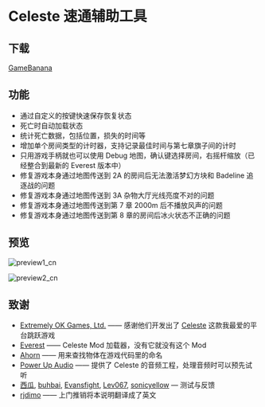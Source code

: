 ﻿# Celeste 速通辅助工具

## 下载
[GameBanana](https://gamebanana.com/tools/6597)

## 功能
- 通过自定义的按键快速保存恢复状态
- 死亡时自动加载状态
- 统计死亡数据，包括位置，损失的时间等
- 增加单个房间类型的计时器，支持记录最佳时间与第七章旗子间的计时
- 只用游戏手柄就也可以使用 Debug 地图，确认键选择房间，右摇杆缩放（已经整合到最新的 Everest 版本中）
- 修复游戏本身通过地图传送到 2A 的房间后无法激活梦幻方块和 Badeline 追逐战的问题
- 修复游戏本身通过地图传送到 3A 杂物大厅光线亮度不对的问题
- 修复游戏本身通过地图传送到第 7 章 2000m 后不播放风声的问题
- 修复游戏本身通过地图传送到第 8 章的房间后冰火状态不正确的问题

## 预览

![preview1_cn](./Preview/preview1_cn.jpg)

![preview2_cn](./Preview/preview2_cn.jpg)

## 致谢
- [Extremely OK Games, Ltd.](https://exok.com/) —— 感谢他们开发出了 [Celeste](http://www.celestegame.com/) 这款我最爱的平台跳跃游戏
- [Everest](https://everestapi.github.io/) —— Celeste Mod 加载器，没有它就没有这个 Mod
- [Ahorn](https://github.com/CelestialCartographers/Ahorn) —— 用来查找物体在游戏代码里的命名
- [Power Up Audio](https://www.powerupaudio.com/) —— 提供了 Celeste 的音频工程，处理音频时可以预先试听
- [西瓜](https://space.bilibili.com/18705633), [buhbai](https://www.speedrun.com/user/buhbai), [Evansfight](https://www.speedrun.com/user/Evansfight), [Lev067](https://www.speedrun.com/user/Lev067), [sonicyellow](https://www.speedrun.com/user/sonicyellow) — 测试与反馈
- [rjdimo](https://space.bilibili.com/11670105) —— 上门推销将本说明翻译成了英文